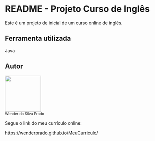 # README - Projeto Curso de Inglês

Este é um projeto de inicial de um curso online de inglês.


## Ferramenta utilizada

Java

## Autor

<img loading="lazy" src="https://media.licdn.com/dms/image/D4D35AQGhNhowYvuxHw/profile-framedphoto-shrink_400_400/0/1708375177388?e=1709128800&v=beta&t=fV6Jgq382V4HrPNbyb1Nu8Z9GcxdLTLgY8dg8r14oME" width=115><br><sub>Wender da Silva Prado</sub>


Segue o link do meu currículo online:

https://wenderprado.github.io/MeuCurriculo/
